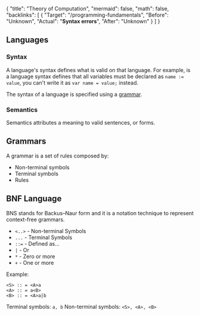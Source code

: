 {
	"title": "Theory of Computation",
	"mermaid": false,
	"math": false,
	"backlinks": [
		{
			"Target": "/programming-fundamentals",
			"Before": "Unknown",
			"Actual": "**Syntax errors**",
			"After": "Unknown"
		}
	]
}

## Languages

### Syntax

A language's syntax defines what is valid on that language. For example, is a language syntax defines that all variables must be declared as `name := value`, you can't write it as `var name = value;` instead.

The syntax of a language is specified using a [grammar](#grammars).

### Semantics

Semantics attributes a meaning to valid sentences, or forms.

## Grammars

A grammar is a set of rules composed by:

- Non-terminal symbols
- Terminal symbols
- Rules

## BNF Language

BNS stands for Backus–Naur form and it is a notation technique to represent context-free grammars.

- `<..>` - Non-terminal Symbols
- `...` - Terminal Symbols
- `::=` - Defined as...
- `|` - Or
- `*` - Zero or more
- `+` - One or more

Example:

```
<S> :: = <A>a
<A> :: = a<B>
<B> :: = <A>a|b
```

Terminal symbols: `a, b`
Non-terminal symbols: `<S>, <A>, <B>`